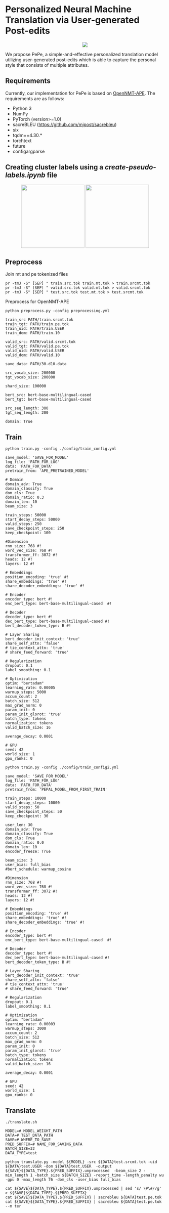 # Personalized Neural Machine Translation via User-generated Post-edits
<p align="center">
  <img src="https://user-images.githubusercontent.com/45316476/132952644-2398afa9-1f1e-456d-a064-7d7f63d1c673.png">
</p>
We propose PePe, a simple-and-effective personalized translation model utilizing user-generated post-edits which is able to capture the personal style that consists of multiple attributes.

## Requirements
Currently, our implementation for PePe is based on [OpenNMT-APE](https://github.com/deep-spin/OpenNMT-APE). The requirements are as follows:
- Python 3
- NumPy
- PyTorch (version>=1.0)
- sacreBLEU (https://github.com/mjpost/sacrebleu)
- six
- tqdm==4.30.*
- torchtext
- future
- configargparse

## Creating cluster labels using a *create-pseudo-labels.ipynb* file
<p align="center">
  <img src="https://user-images.githubusercontent.com/45316476/132952688-309728b5-4007-41c3-be4a-b9b37ef56b09.png" width=200 height=200>
  <img src="https://user-images.githubusercontent.com/45316476/132952691-02c856f0-5522-4861-955e-b1cbaeb48da4.png" width=200 height=200>
</p>

## Preprocess
Join mt and pe tokenized files
```
pr -tmJ -S" [SEP] " train.src.tok train.mt.tok > train.srcmt.tok
pr -tmJ -S" [SEP] " valid.src.tok valid.mt.tok > valid.srcmt.tok
pr -tmJ -S" [SEP] " test.src.tok test.mt.tok > test.srcmt.tok
```
Preprocess for OpenNMT-APE
```
python preprocess.py -config preprocessing.yml
```

```
train_src PATH/train.srcmt.tok
train_tgt: PATH/train.pe.tok
train_uid: PATH/train.USER
train_dom: PATH/train.10

valid_src: PATH/valid.srcmt.tok
valid_tgt: PATH/valid.pe.tok
valid_uid: PATH/valid.USER
valid_dom: PATH/valid.10

save_data: PATH/30-d10-data

src_vocab_size: 200000
tgt_vocab_size: 200000

shard_size: 100000

bert_src: bert-base-multilingual-cased
bert_tgt: bert-base-multilingual-cased

src_seq_length: 300
tgt_seq_length: 200

domain: True
```

## Train
```
python train.py -config ./config/train_config.yml
```

```
save_model: 'SAVE_FOR_MODEL'
log_file: 'PATH_FOR_LOG'
data: 'PATH_FOR_DATA'
pretrain_from: 'APE_PRETRAINED_MODEL'

# Domain
domain_adv: True
domain_classify: True
dom_cls: True
domain_ratio: 0.3
domain_len: 10
beam_size: 3

train_steps: 50000
start_decay_steps: 50000
valid_steps: 250
save_checkpoint_steps: 250
keep_checkpoint: 100

#Dimension
rnn_size: 768 #!
word_vec_size: 768 #!
transformer_ff: 3072 #!
heads: 12 #!
layers: 12 #!

# Embeddings
position_encoding: 'true' #!
share_embeddings: 'true' #!
share_decoder_embeddings: 'true' #!

# Encoder
encoder_type: bert #!
enc_bert_type: bert-base-multilingual-cased  #!

# Decoder
decoder_type: bert #!
dec_bert_type: bert-base-multilingual-cased #!
bert_decoder_token_type: B #!

# Layer Sharing
bert_decoder_init_context: 'true'
share_self_attn: 'false'
# tie_context_attn: 'true'
# share_feed_forward: 'true'

# Regularization
dropout: 0.1
label_smoothing: 0.1

# Optimization
optim: "bertadam"
learning_rate: 0.00005
warmup_steps: 5000
accum_count: 2
batch_size: 512
max_grad_norm: 0
param_init: 0
param_init_glorot: 'true'
batch_type: tokens
normalization: tokens
valid_batch_size: 16

average_decay: 0.0001

# GPU
seed: 42
world_size: 1
gpu_ranks: 0
```

```
python train.py -config ./config/train_config2.yml
```

```
save_model: 'SAVE_FOR_MODEL'
log_file: 'PATH_FOR_LOG'
data: 'PATH_FOR_DATA'
pretrain_from: 'PEPAL_MODEL_FROM_FIRST_TRAIN'

train_steps: 10000
start_decay_steps: 10000
valid_steps: 50
save_checkpoint_steps: 50
keep_checkpoint: 30

user_len: 30
domain_adv: True
domain_classify: True
dom_cls: True
domain_ratio: 0.0
domain_len: 10
encoder_freeze: True

beam_size: 3
user_bias: full_bias
#bert_schedule: warmup_cosine

#Dimension
rnn_size: 768 #!
word_vec_size: 768 #!
transformer_ff: 3072 #!
heads: 12 #!
layers: 12 #!

# Embeddings
position_encoding: 'true' #!
share_embeddings: 'true' #!
share_decoder_embeddings: 'true' #!

# Encoder
encoder_type: bert #!
enc_bert_type: bert-base-multilingual-cased  #!

# Decoder
decoder_type: bert #!
dec_bert_type: bert-base-multilingual-cased #!
bert_decoder_token_type: B #!

# Layer Sharing
bert_decoder_init_context: 'true'
share_self_attn: 'false'
# tie_context_attn: 'true'
# share_feed_forward: 'true'

# Regularization
dropout: 0.1
label_smoothing: 0.1

# Optimization
optim: "bertadam"
learning_rate: 0.00003
warmup_steps: 3000
accum_count: 2
batch_size: 512
max_grad_norm: 0
param_init: 0
param_init_glorot: 'true'
batch_type: tokens
normalization: tokens
valid_batch_size: 16

average_decay: 0.0001

# GPU
seed: 42
world_size: 1
gpu_ranks: 0

```

## Translate
```
./translate.sh
```

```
MODEL=# MODEL_WEIGHT_PATH
DATA=# TEST_DATA_PATH
SAVE=# WHERE_TO_SAVE
PRED_SUFFIX=# NAME_FOR_SAVING_DATA
BATCH_SIZE=32
DATA_TYPE=test

python translate.py -model ${MODEL} -src ${DATA}test.srcmt.tok -uid ${DATA}test.USER -dom ${DATA}test.USER  -output ${SAVE}${DATA_TYPE}.${PRED_SUFFIX}.unprocessed  -beam_size 2 -min_length 1 -batch_size ${BATCH_SIZE} -report_time -length_penalty wu -gpu 0 -max_length 76 -dom_cls -user_bias full_bias

cat ${SAVE}${DATA_TYPE}.${PRED_SUFFIX}.unprocessed | sed 's/ \#\#//g' > ${SAVE}${DATA_TYPE}.${PRED_SUFFIX}
cat ${SAVE}${DATA_TYPE}.${PRED_SUFFIX} | sacrebleu ${DATA}test.pe.tok
cat ${SAVE}${DATA_TYPE}.${PRED_SUFFIX} | sacrebleu ${DATA}test.pe.tok --m ter
```
